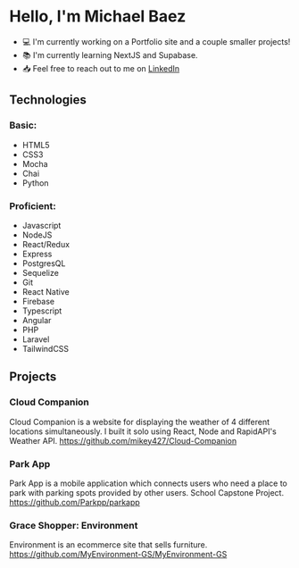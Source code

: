 # Hello, I'm Michael Baez
- 💻 I'm currently working on a Portfolio site and a couple smaller projects!
- 📚 I'm currently learning NextJS and Supabase.
- 📥 Feel free to reach out to me on [LinkedIn](https://www.linkedin.com/in/michaeldbaez/)

## Technologies
### Basic:
  - HTML5
  - CSS3
  - Mocha
  - Chai
  - Python

### Proficient:
  - Javascript
  - NodeJS
  - React/Redux
  - Express
  - PostgresQL
  - Sequelize
  - Git
  - React Native
  - Firebase
  - Typescript
  - Angular
  - PHP
  - Laravel
  - TailwindCSS

## Projects

### Cloud Companion
Cloud Companion is a website for displaying the weather of 4 different locations simultaneously. I built it solo using React, Node and RapidAPI's Weather API.
https://github.com/mikey427/Cloud-Companion

### Park App
Park App is a mobile application which connects users who need a place to park with parking spots provided by other users. School Capstone Project.
https://github.com/Parkpp/parkapp

### Grace Shopper: Environment
Environment is an ecommerce site that sells furniture.
https://github.com/MyEnvironment-GS/MyEnvironment-GS

<!--
**mikey427/mikey427** is a ✨ _special_ ✨ repository because its `README.md` (this file) appears on your GitHub profile.

Here are some ideas to get you started:

- 🔭 I’m currently working on ...
- 🌱 I’m currently learning ...
- 👯 I’m looking to collaborate on ...
- 🤔 I’m looking for help with ...
- 💬 Ask me about ...
- 📫 How to reach me: ...
- 😄 Pronouns: ...
- ⚡ Fun fact: ...
-->
